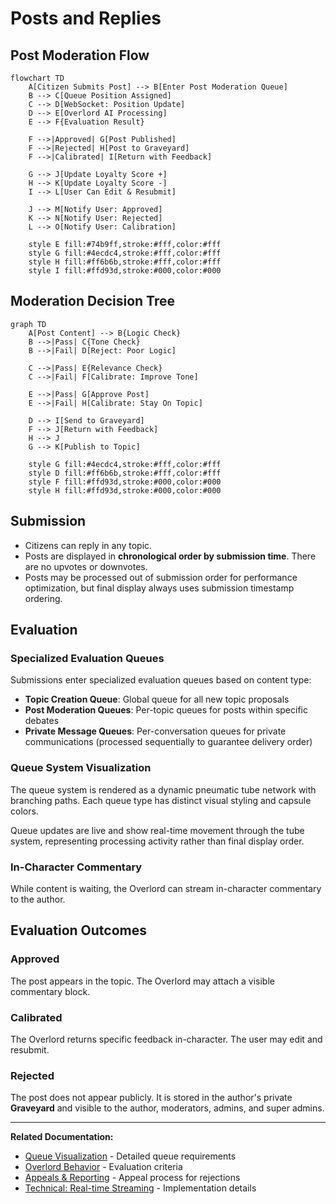 # Posts and Replies

## Post Moderation Flow

```mermaid
flowchart TD
    A[Citizen Submits Post] --> B[Enter Post Moderation Queue]
    B --> C[Queue Position Assigned]
    C --> D[WebSocket: Position Update]
    D --> E[Overlord AI Processing]
    E --> F{Evaluation Result}
    
    F -->|Approved| G[Post Published]
    F -->|Rejected| H[Post to Graveyard]
    F -->|Calibrated| I[Return with Feedback]
    
    G --> J[Update Loyalty Score +]
    H --> K[Update Loyalty Score -]
    I --> L[User Can Edit & Resubmit]
    
    J --> M[Notify User: Approved]
    K --> N[Notify User: Rejected]
    L --> O[Notify User: Calibration]
    
    style E fill:#74b9ff,stroke:#fff,color:#fff
    style G fill:#4ecdc4,stroke:#fff,color:#fff
    style H fill:#ff6b6b,stroke:#fff,color:#fff
    style I fill:#ffd93d,stroke:#000,color:#000
```

## Moderation Decision Tree

```mermaid
graph TD
    A[Post Content] --> B{Logic Check}
    B -->|Pass| C{Tone Check}
    B -->|Fail| D[Reject: Poor Logic]
    
    C -->|Pass| E{Relevance Check}
    C -->|Fail| F[Calibrate: Improve Tone]
    
    E -->|Pass| G[Approve Post]
    E -->|Fail| H[Calibrate: Stay On Topic]
    
    D --> I[Send to Graveyard]
    F --> J[Return with Feedback]
    H --> J
    G --> K[Publish to Topic]
    
    style G fill:#4ecdc4,stroke:#fff,color:#fff
    style D fill:#ff6b6b,stroke:#fff,color:#fff
    style F fill:#ffd93d,stroke:#000,color:#000
    style H fill:#ffd93d,stroke:#000,color:#000
```

## Submission

- Citizens can reply in any topic.
- Posts are displayed in **chronological order by submission time**. There are no upvotes or downvotes.
- Posts may be processed out of submission order for performance optimization, but final display always uses submission timestamp ordering.

## Evaluation

### Specialized Evaluation Queues

Submissions enter specialized evaluation queues based on content type:

- **Topic Creation Queue**: Global queue for all new topic proposals
- **Post Moderation Queues**: Per-topic queues for posts within specific debates
- **Private Message Queues**: Per-conversation queues for private communications (processed sequentially to guarantee delivery order)

### Queue System Visualization

The queue system is rendered as a dynamic pneumatic tube network with branching paths. Each queue type has distinct visual styling and capsule colors.

Queue updates are live and show real-time movement through the tube system, representing processing activity rather than final display order.

### In-Character Commentary

While content is waiting, the Overlord can stream in-character commentary to the author.

## Evaluation Outcomes

### Approved
The post appears in the topic. The Overlord may attach a visible commentary block.

### Calibrated
The Overlord returns specific feedback in-character. The user may edit and resubmit.

### Rejected
The post does not appear publicly. It is stored in the author's private **Graveyard** and visible to the author, moderators, admins, and super admins.

---

**Related Documentation:**
- [Queue Visualization](./16-queue-visualization.md) - Detailed queue requirements
- [Overlord Behavior](./09-overlord-behavior.md) - Evaluation criteria
- [Appeals & Reporting](./12-appeals-reporting.md) - Appeal process for rejections
- [Technical: Real-time Streaming](../technical-design/06-realtime-streaming.md) - Implementation details
